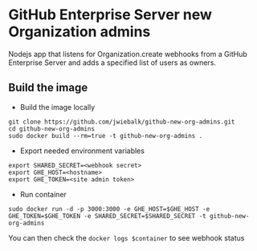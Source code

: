 # GitHub Enterprise Server new Organization admins

Nodejs app that listens for Organization.create webhooks from a GitHub Enterprise Server and adds a specified list of users as owners.


## Build the image

* Build the image locally

```
git clone https://github.com/jwiebalk/github-new-org-admins.git
cd github-new-org-admins
sudo docker build --rm=true -t github-new-org-admins .
```

* Export needed environment variables

```
export SHARED_SECRET=<webhook secret>
export GHE_HOST=<hostname>
export GHE_TOKEN=<site admin token>
```

* Run container

```
sudo docker run -d -p 3000:3000 -e GHE_HOST=$GHE_HOST -e GHE_TOKEN=$GHE_TOKEN -e SHARED_SECRET=$SHARED_SECRET -t github-new-org-admins

```

You can then check the `docker logs $container` to see webhook status

